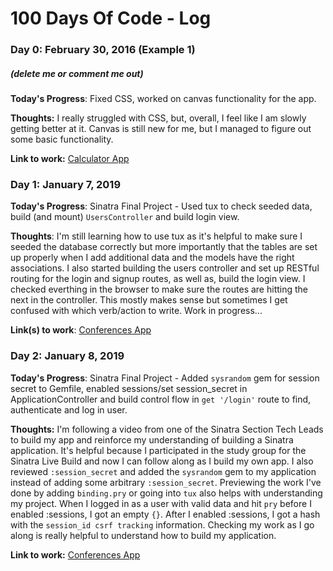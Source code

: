 # 100 Days Of Code - Log

### Day 0: February 30, 2016 (Example 1)
##### (delete me or comment me out)

**Today's Progress**: Fixed CSS, worked on canvas functionality for the app.

**Thoughts:** I really struggled with CSS, but, overall, I feel like I am slowly getting better at it. Canvas is still new for me, but I managed to figure out some basic functionality.

**Link to work:** [Calculator App](http://www.example.com)

### Day 1: January 7, 2019 
**Today's Progress**: Sinatra Final Project - Used tux to check seeded data, build (and mount) `UsersController` and build login view.

**Thoughts**: I'm still learning how to use tux as it's helpful to make sure I seeded the database correctly but more importantly that the tables are set up properly when I add additional data and the models have the right associations. I also started building the users controller and set up RESTful routing for the login and signup routes, as well as, build the login view. I checked everthing in the browser to make sure the routes are hitting the next in the controller. This mostly makes sense but sometimes I get confused with which verb/action to write. Work in progress...

**Link(s) to work**: [Conferences App](https://github.com/AlwinaO/conferences)

### Day 2: January 8, 2019

**Today's Progress**: Sinatra Final Project - Added `sysrandom` gem for session secret to Gemfile, enabled sessions/set session_secret in ApplicationController and build control flow in `get '/login'` route to find, authenticate and log in user.

**Thoughts:** I'm following a video from one of the Sinatra Section Tech Leads to build my app and reinforce my understanding of building a Sinatra application. It's helpful because I participated in the study group for the Sinatra Live Build and now I can follow along as I build my own app. I also reviewed `:session_secret` and added the `sysrandom` gem to my application instead of adding some arbitrary `:session_secret`. Previewing the work I've done by adding `binding.pry` or going into `tux` also helps with understanding my project. When I logged in as a user with valid data and hit `pry` before I enabled :sessions, I got an empty `{}`. After I enabled :sessions, I got a hash with the `session_id csrf tracking` information. Checking my work as I go along is really helpful to understand how to build my application.

**Link to work:** [Conferences App](https://github.com/AlwinaO/conferences)
